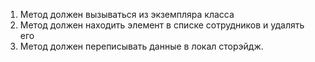 1. Метод должен вызываться из экземпляра класса
1. Метод должен находить элемент в списке сотрудников и удалять его
1. Метод должен переписывать данные в локал сторэйдж.